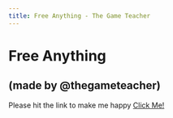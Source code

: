 ```yaml
---
title: Free Anything - The Game Teacher
---
```


# Free Anything
## (made by @thegameteacher)

Please hit the link to make me happy [Click Me!](2.md)
